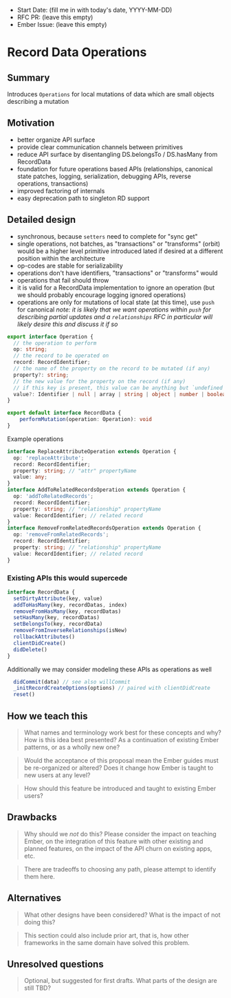 - Start Date: (fill me in with today's date, YYYY-MM-DD)
- RFC PR: (leave this empty)
- Ember Issue: (leave this empty)

# Record Data Operations

## Summary

Introduces `Operations` for local mutations of data which are small objects describing a
mutation 

## Motivation

- better organize API surface
- provide clear communication channels between primitives
- reduce API surface by disentangling DS.belongsTo / DS.hasMany from RecordData
- foundation for future operations based APIs (relationships, canonical state patches,
  logging, serialization, debugging APIs, reverse operations, transactions)
- improved factoring of internals
- easy deprecation path to singleton RD support

## Detailed design

- synchronous, because `setters` need to complete for "sync get"
- single operations, not batches, as "transactions" or "transforms" (orbit) would be a
  higher level primitive introduced lated if desired at a different position within the
  architecture
- op-codes are stable for serializability
- operations don't have identifiers, "transactions" or "transforms" would
- operations that fail should throw
- it is valid for a RecordData implementation to ignore an operation
  (but we should probably encourage logging ignored operations)
- operations are only for mutations of local state (at this time), use `push` for canonical
  _note: it is likely that we want operations within `push` for describing partial updates
  and a `relationships` RFC in particular will likely desire this and discuss it if so_

```typescript
export interface Operation {
  // the operation to perform
  op: string;
  // the record to be operated on
  record: RecordIdentifier;
  // the name of the property on the record to be mutated (if any)
  property?: string;
  // the new value for the property on the record (if any)
  // if this key is present, this value can be anything but `undefined`
  value?: Identifier | null | array | string | object | number | boolean;
}

export default interface RecordData {
    performMutation(operation: Operation): void
}
```

Example operations

```ts
interface ReplaceAttributeOperation extends Operation {
  op: 'replaceAttribute';
  record: RecordIdentifier;
  property: string; // "attr" propertyName
  value: any;
}
interface AddToRelatedRecordsOperation extends Operation {
  op: 'addToRelatedRecords';
  record: RecordIdentifier;
  property: string; // "relationship" propertyName
  value: RecordIdentifier; // related record
}
interface RemoveFromRelatedRecordsOperation extends Operation {
  op: 'removeFromRelatedRecords';
  record: RecordIdentifier;
  property: string; // "relationship" propertyName
  value: RecordIdentifier; // related record
}
```

### Existing APIs this would supercede

```ts
interface RecordData {
  setDirtyAttribute(key, value)
  addToHasMany(key, recordDatas, index)
  removeFromHasMany(key, recordDatas)
  setHasMany(key, recordDatas)
  setBelongsTo(key, recordData)
  removeFromInverseRelationships(isNew)
  rollbackAttributes()
  clientDidCreate()
  didDelete()
}
```

Additionally we may consider modeling these APIs as operations as well

```ts
  didCommit(data) // see also willCommit
  _initRecordCreateOptions(options) // paired with clientDidCreate
  reset()
```

## How we teach this

> What names and terminology work best for these concepts and why? How is this
idea best presented? As a continuation of existing Ember patterns, or as a
wholly new one?

> Would the acceptance of this proposal mean the Ember guides must be
re-organized or altered? Does it change how Ember is taught to new users
at any level?

> How should this feature be introduced and taught to existing Ember
users?

## Drawbacks

> Why should we *not* do this? Please consider the impact on teaching Ember,
on the integration of this feature with other existing and planned features,
on the impact of the API churn on existing apps, etc.

> There are tradeoffs to choosing any path, please attempt to identify them here.

## Alternatives

> What other designs have been considered? What is the impact of not doing this?

> This section could also include prior art, that is, how other frameworks in the same domain have solved this problem.

## Unresolved questions

> Optional, but suggested for first drafts. What parts of the design are still
TBD?
